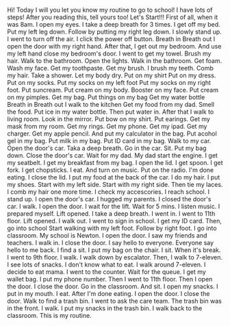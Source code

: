 Hi! Today I will you let you know my routine to go to school!
I have lots of steps! After you reading this, tell yours too!
Let's Start!!!
First of all, when it was 8am.
I open my eyes.
I take a deep breath for 3 times.
I get off my bed.
Put my left leg down.
Follow by putting my right leg down.
I slowly stand up.
I went to turn off the air.
I click the power off button.
Breath in
Breath out
I open the door with my right hand.
After that, I get out my bedroom.
And use my left hand close my bedroom's door.
I went to get my towel.
Brush my hair.
Walk to the bathroom.
Open the lights.
Walk in the bathroom.
Get foam.
Wash my face.
Get my toothpaste.
Get my brush.
I brush my teeth.
Comb my hair.
Take a shower.
Let my body dry.
Put on my shirt
Put on my dress.
Put on my socks.
Put my socks on my left foot
Put my socks on my right foot.
Put suncream.
Put cream on my body.
Booster on my face.
Put cream on my pimples.
Get my bag.
Put things on my bag
Get my water bottle
Breath in
Breath out
I walk to the kitchen
Get my food from my dad.
Smell the food.
Put ice in my water bottle.
Then put water in.
After that I walk to living room.
Look in the mirror.
Put bow on my shirt.
Put earings.
Get my mask from my room.
Get my rings.
Get my phone.
Get my ipad.
Get my charger.
Get my apple pencil.
And put my calculator in the bag.
Put acohol gel in my bag.
Put milk in my bag.
Put ID card in my bag.
Walk to my car.
Open the door's car.
Taka a deep breath.
Go in the car.
Sit.
Put my bag down.
Close the door's car.
Wait for my dad.
My dad start the engine.
I get my seatbelt.
I get my breakfast from my bag.
I open the lid.
I get spoon.
I get fork.
I get chopsticks.
I eat.
And turn on music.
Put on the radio.
I'm done eating.
I close the lid.
I put my food at the back of the car.
I do my hair.
I put my shoes.
Start with my left side.
Start with my right side.
Then tie my laces.
I comb my hair one more time.
I check my accescories.
I reach school.
I stand up.
I open the door's car.
I hugged my parents.
I closed the door's car.
I walk.
I open the door.
I wait for the lift.
Wait for 5 mins.
I listen music.
I prepared myself. 
Lift opened.
I take a deep breath.
I went in.
I went to 11th floor.
Lift opened.
I walk out.
I went to sign in school.
I get my ID card.
Then, go into school
Start walking with my left foot.
Follow by right foot.
I go into classroom.
My school is Newton.
I open the door.
I saw my friends and teachers.
I walk in.
I close the door.
I say hello to everyone.
Everyone say hello to me back.
I find a sit.
I put my bag on the chair.
I sit.
When it's break.
I went to 9th floor.
I walk.
I walk down by escalator. 
Then, I walk to 7-eleven.
I see lots of snacks.
I don't know what to eat.
I walk around 7-eleven.
I decide to eat mama.
I went to the counter.
Wait for the queue.
I get my wallet bag.
I put my phone number.
Then I went to 11th floor. 
Then I open the door.
I close the door.
Go in the classroom.
And sit.
I open my snacks.
I put in my mouth.
I eat.
After I'm done eating.
I open the door.
I close the door.
Walk to find a trash bin.
I went to ask the care team.
The trash bin was in the front.
I walk.
I put my snacks in the trash bin.
I walk back to the classroom.
This is my routine.
